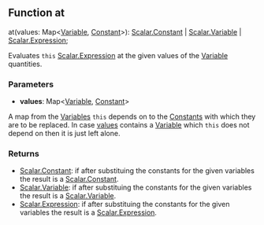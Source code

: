 ## Function at

at(values: Map<[Variable](reference/v/0.2.1/core/definitions/Variable), [Constant](reference/v/0.2.1/core/definitions/Constant)>): [Scalar.Constant](reference/v/0.2.1/quantities/Scalar.Constant) | [Scalar.Variable](reference/v/0.2.1/quantities/Scalar.Variable) | [Scalar.Expression](reference/v/0.2.1/quantities/Scalar.Expression);

Evaluates `this` [Scalar.Expression](reference/v/0.2.1/quantities/Scalar.Expression) at the given values of the [Variable](reference/v/0.2.1/core/definitions/Variable) quantities.

### Parameters

* **values**: Map<[Variable](reference/v/0.2.1/core/definitions/Variable), [Constant](reference/v/0.2.1/core/definitions/Constant)>

 A map from the [Variables](reference/v/0.2.1/core/definitions/Variable) `this` depends on
 to the [Constants](reference/v/0.2.1/core/definitions/Constant) with which they are to be replaced.
 In case [values](reference/v/0.2.1/core/definitions/Expression/at/#values) contains a
 [Variable](reference/v/0.2.1/core/definitions/Variable) which `this` does not depend on
 then it is just left alone.

### Returns
- [Scalar.Constant](reference/v/0.2.1/quantities/Scalar.Constant): if after substituing the constants for the given variables the result is a [Scalar.Constant](reference/v/0.2.1/quantities/Scalar.Constant).
- [Scalar.Variable](reference/v/0.2.1/quantities/Scalar.Variable): if after substituing the constants for the given variables the result is a [Scalar.Variable](reference/v/0.2.1/quantities/Scalar.Variable).
- [Scalar.Expression](reference/v/0.2.1/quantities/Scalar.Expression): if after substituing the constants for the given variables the result is a [Scalar.Expression](reference/v/0.2.1/quantities/Scalar.Expression).